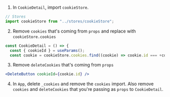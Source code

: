 1. In `CookieDetail`, import `cookieStore`.

```javascript
// Stores
import cookieStore from "../stores/cookieStore";
```

2. Remove `cookies` that's coming from `props` and replace with `cookieStore.cookies`

```javascript
const CookieDetail = () => {
  const { cookieId } = useParams();
  const cookie = cookieStore.cookies.find((cookie) => cookie.id === +cookieId);
```

3. Remove `deleteCookies` that's coming from `props`

```jsx
<DeleteButton cookieId={cookie.id} />
```

4. In `App`, delete `_cookies` and remove the `cookies` import. Also remove `cookies` and `deleteCookies` that you're passing as `props` to `CookieDetail`.
